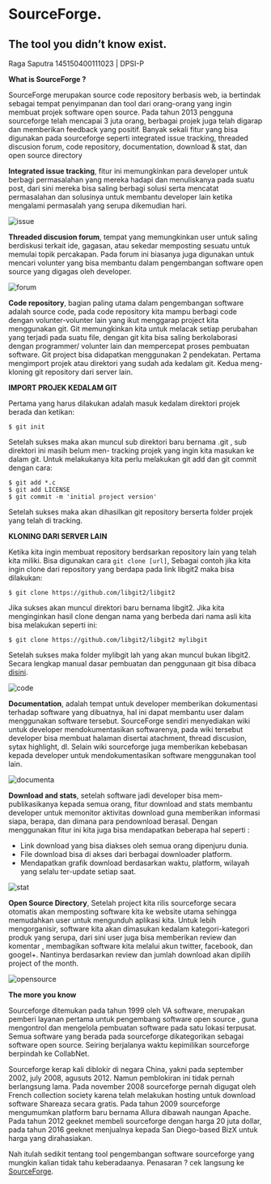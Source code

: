 # __SourceForge.__
## The tool you didn’t know exist.
Raga Saputra 145150400111023 | DPSI-P

**What is SourceForge ?**

SourceForge merupakan source code repository berbasis web, ia bertindak
sebagai tempat penyimpanan dan tool dari orang-orang yang ingin membuat projek software open source. Pada tahun 2013 pengguna sourceforge telah mencapai 3 juta orang, berbagai projek juga telah digarap dan memberikan feedback yang positif. Banyak sekali fitur yang bisa digunakan pada sourceforge seperti integrated issue tracking, threaded discusion forum, code repository, documentation, download & stat, dan open source directory

__Integrated issue tracking__, fitur ini memungkinkan para developer untuk berbagi permasalahan yang mereka hadapi dan menuliskanya pada suatu post, dari sini mereka bisa saling berbagi solusi serta mencatat permasalahan dan solusinya untuk membantu developer lain ketika mengalami permasalah yang serupa dikemudian hari.

![issue](https://cloud.githubusercontent.com/assets/17525413/21292368/3f0fb208-c535-11e6-87e8-bb25df8ae848.JPG)

__Threaded discusion forum__, tempat yang memungkinkan user untuk saling berdiskusi terkait ide, gagasan, atau sekedar memposting sesuatu untuk memulai topik percakapan. Pada forum ini biasanya juga digunakan untuk mencari volunter yang bisa membantu dalam pengembangan software open source yang digagas oleh developer.

![forum](https://cloud.githubusercontent.com/assets/17525413/21292373/8a79bd1a-c535-11e6-955d-c071de9ca961.JPG)

__Code repository__, bagian paling utama dalam pengembangan software adalah source code, pada code repository kita mampu berbagi code dengan volunter-volunter lain yang ikut menggarap project kita menggunakan git. Git memungkinkan kita untuk melacak setiap perubahan yang terjadi pada suatu file, dengan git kita bisa saling berkolaborasi dengan programmer/ volunter lain dan mempercepat proses pembuatan software.
Git project bisa didapatkan menggunakan 2 pendekatan. Pertama mengimport projek atau direktori yang sudah ada kedalam git. Kedua meng-kloning git repository dari server lain.

**IMPORT PROJEK KEDALAM GIT**

Pertama yang harus dilakukan adalah masuk kedalam direktori projek berada dan ketikan:
```
$ git init
```
Setelah sukses maka akan muncul sub direktori baru bernama .git , sub direktori ini masih belum men- tracking projek yang ingin kita masukan ke dalam git. Untuk melakukanya kita perlu melakukan git add dan git commit dengan cara:
```
$ git add *.c
$ git add LICENSE
$ git commit -m 'initial project version'
```
Setelah sukses maka akan dihasilkan git repository berserta folder projek yang telah di tracking.

**KLONING DARI SERVER LAIN**

Ketika kita ingin membuat repository berdsarkan repository lain yang telah kita miliki. Bisa digunakan cara `git clone [url]`, Sebagai contoh jika kita ingin clone dari repository yang berdapa pada link libgit2 maka bisa dilakukan:
```
$ git clone https://github.com/libgit2/libgit2
```
Jika sukses akan muncul direktori baru bernama libgit2. Jika kita menginginkan hasil clone dengan nama yang berbeda dari nama asli kita bisa melakukan seperti ini:
```
$ git clone https://github.com/libgit2/libgit2 mylibgit
```
Setelah sukses maka folder mylibgit lah yang akan muncul bukan libgit2.
Secara lengkap manual dasar pembuatan dan penggunaan git bisa dibaca [disini](https://git-scm.com/doc).

![code](https://cloud.githubusercontent.com/assets/17525413/21292381/b4cab682-c535-11e6-93fa-0483c74527f9.JPG)

__Documentation__, adalah tempat untuk developer memberikan dokumentasi terhadap software yang dibuatnya, hal ini dapat membantu user dalam menggunakan software tersebut. SourceForge sendiri menyediakan wiki untuk developer mendokumentasikan softwarenya, pada wiki tersebut developer bisa membuat halaman disertai atachment, thread discusion, sytax highlight, dl. Selain wiki sourceforge juga memberikan kebebasan kepada developer untuk mendokumentasikan software menggunakan tool lain.

![documenta](https://cloud.githubusercontent.com/assets/17525413/21292382/c3d2136e-c535-11e6-8a28-9b854ea6069e.JPG)

__Download and stats__, setelah software jadi developer bisa mem-publikasikanya kepada semua orang, fitur download and stats membantu developer untuk memonitor aktivitas download guna memberikan informasi siapa, berapa, dan dimana para pendownload berasal. Dengan menggunakan fitur ini kita juga bisa mendapatkan beberapa hal seperti :
- Link download yang bisa diakses oleh semua orang dipenjuru dunia.
- File download bisa di akses dari berbagai downloader platform.
- Mendapatkan grafik download berdasarkan waktu, platform, wilayah yang selalu ter-update setiap saat.

![stat](https://cloud.githubusercontent.com/assets/17525413/21292387/d32a8ab2-c535-11e6-864a-b37b5ea2ca2e.JPG)

__Open Source Directory__, Setelah project kita rilis sourceforge secara otomatis akan memposting software kita ke website utama sehingga memudahkan user untuk mengunduh aplikasi kita. Untuk lebih mengorganisir, software kita akan dimasukan kedalam kategori-kategori produk yang serupa, dari sini user juga bisa memberikan review dan komentar , membagikan software kita melalui akun twitter, facebook, dan googel+. Nantinya berdasarkan review dan jumlah download akan dipilih project of the month.

![opensource](https://cloud.githubusercontent.com/assets/17525413/21292391/e587ac1c-c535-11e6-90f7-f4c46f87ced1.JPG)

**The more you know**

Sourceforge ditemukan pada tahun 1999 oleh VA software, merupakan pemberi layanan pertama untuk pengembang software open source , guna mengontrol dan mengelola pembuatan software pada satu lokasi terpusat. Semua software yang berada pada sourceforge dikategorikan sebagai software open source. Seiring berjalanya waktu kepimilikan sourceforge berpindah ke CollabNet.

Sourceforge kerap kali diblokir di negara China, yakni pada september 2002, july 2008, agusuts 2012. Namun pemblokiran ini tidak pernah berlangsung lama. Pada november 2008 sourceforge pernah digugat oleh French collection society karena telah melakukan hosting untuk download software Shareaza secara gratis. Pada tahun 2009 sourceforge mengumumkan platform baru bernama Allura dibawah naungan Apache. Pada tahun 2012 geeknet membeli sourceforge dengan harga 20 juta dollar, pada tahun 2016 geeknet menjualnya kepada San Diego-based BizX untuk harga yang dirahasiakan.

Nah itulah sedikit tentang tool pengembangan software sourceforge yang mungkin kalian tidak tahu keberadaanya. Penasaran ? cek langsung ke [SourceForge](https://sourceforge.net/).
